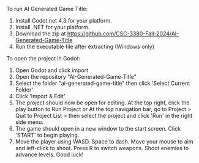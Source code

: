 To run AI Generated Game Title:

1. Install Godot.net 4.3 for your platform.
2. Install .NET for your platform.
3. Download the zip at https://github.com/CSC-3380-Fall-2024/AI-Generated-Game-Title
4. Run the executable file after extracting (Windows only)

To open the project in Godot:

1. Open Godot and click import
2. Open the repository "AI-Generated-Game-Title"
3. Select the folder "ai-generated-game-title" then click 'Select Current Folder'
4. Click 'Import & Edit'
5. The project should now be open for editing. At the top right, click the play button to Run Project or At the top navigation bar, go to Project > Quit to Project List > then select the project and click 'Run' in the right side menu.
6. The game should open in a new window to the start screen. Click 'START' to begin playing.
7. Move the player using WASD. Space to dash. Move your mouse to aim and left-click to shoot. Press R to switch weapons. Shoot enemies to advance levels. Good luck!
